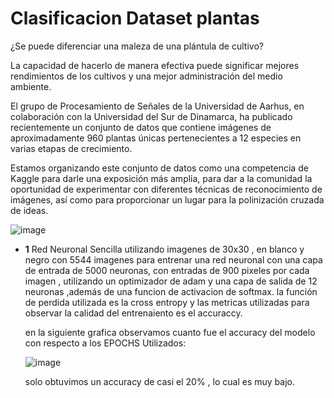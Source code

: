 # Clasificacion Dataset plantas
¿Se puede diferenciar una maleza de una plántula de cultivo?

La capacidad de hacerlo de manera efectiva puede significar mejores rendimientos de los cultivos y una mejor administración del medio ambiente.

El grupo de Procesamiento de Señales de la Universidad de Aarhus, en colaboración con la Universidad del Sur de Dinamarca, ha publicado recientemente un conjunto de datos que contiene imágenes de aproximadamente 960 plantas únicas pertenecientes a 12 especies en varias etapas de crecimiento.

Estamos organizando este conjunto de datos como una competencia de Kaggle para darle una exposición más amplia, para dar a la comunidad la oportunidad de experimentar con diferentes técnicas de reconocimiento de imágenes, así como para proporcionar un lugar para la polinización cruzada de ideas.

![image](https://github.com/juanruiz7468/Exploraci-n-de-datos-Y-PCA/assets/126533316/9eb07fc4-ff83-4a02-a6bf-bf5ea4fe08af)

- **1** Red Neuronal Sencilla
    utilizando imagenes de 30x30 , en blanco y negro con 5544 imagenes para entrenar una red neuronal con una capa de entrada de 5000 neuronas, con         entradas de 900 pixeles por cada imagen , utilizando un optimizador de adam y una capa de salida de 12 neuronas ,además de una funcion de               activacion de softmax.
    la función de perdida utilizada es la cross entropy y las metricas utilizadas para observar la calidad del entrenaiento es el accuraccy.

    en la siguiente grafica observamos cuanto fue el accuracy del modelo con respecto a los EPOCHS Utilizados:

  ![image](https://github.com/juanruiz7468/Exploraci-n-de-datos-Y-PCA/assets/126533316/8450dc32-8eaf-4db4-b9d8-598b773f7339)

    solo obtuvimos un accuracy de casi el 20% , lo cual es muy bajo.

    
